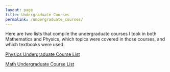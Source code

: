 ```yaml
---
layout: page
title: Undergraduate Courses
permalink: /undergraduate_courses/
---
```


Here are two lists that compile the undergraduate courses I took in both Mathematics and Physics, which topics were covered in those courses, and which textbooks were used.

[Physics Undergraduate Course List](/book_lists/Physics_Book_List.pdf)

[Math Undergraduate Course List](/book_lists/Math_Book_List.pdf)
